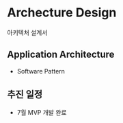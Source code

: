 # Archecture Design
아키텍처 설계서

## Application Architecture
* Software Pattern

## 추진 일정
* 7월 MVP 개발 완료
